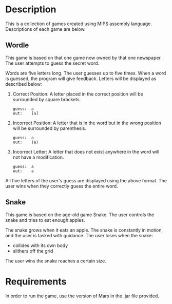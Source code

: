 # Description

This is a collection of games created using MIPS assembly language. Descriptions of each game are below.

## Wordle

This game is based on that one game now owned by that one newspaper. The user attempts to guess the secret word.

Words are five letters long. The user guesses up to five times. When a word is guessed, the program will give feedback. Letters will be displayed as described below:

1. Correct Position:
   A letter placed in the correct position will be surrounded by square brackets.

   ```
   guess:  a
   out:    [a]
   ```

2. Incorrect Position:
   A letter that is in the word but in the wrong position will be surrounded by parenthesis.

   ```
   guess:  a
   out:    (a)
   ```

3. Incorrect Letter:
   A letter that does not exist anywhere in the word will not have a modification.

   ```
   guess:  a
   out:    a
   ```

All five letters of the user's guess are displayed using the above format. The user wins when they correctly guess the entire word.

## Snake

This game is based on the age-old game Snake. The user controls the snake and tries to eat enough apples.

The snake grows when it eats an apple. The snake is constantly in motion, and the user is tasked with guidance. The user loses when the snake:

- collides with its own body
- slithers off the grid

The user wins the snake reaches a certain size.

# Requirements

In order to run the game, use the version of Mars in the .jar file provided.
